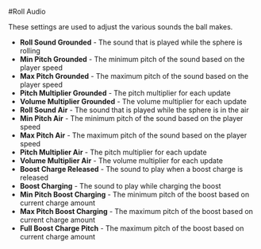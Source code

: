 #Roll Audio

These settings are used to adjust the various sounds the ball makes.

- **Roll Sound Grounded** - The sound that is played while the sphere is rolling
- **Min Pitch Grounded** - The minimum pitch of the sound based on the player speed
- **Max Pitch Grounded** - The maximum pitch of the sound based on the player speed
- **Pitch Multiplier Grounded** - The pitch multiplier for each update
- **Volume Multiplier Grounded** - The volume multiplier for each update
- **Roll Sound Air** - The sound that is played while the sphere is in the air
- **Min Pitch Air** - The minimum pitch of the sound based on the player speed
- **Max Pitch Air** - The maximum pitch of the sound based on the player speed
- **Pitch Multiplier Air** - The pitch multiplier for each update
- **Volume Multiplier Air** - The volume multiplier for each update
- **Boost Charge Released** - The sound to play when a boost charge is released
- **Boost Charging** - The sound to play while charging the boost
- **Min Pitch Boost Charging** - The minimum pitch of the boost based on current charge amount
- **Max Pitch Boost Charging** - The maximum pitch of the boost based on current charge amount
- **Full Boost Charge Pitch** - The maximum pitch of the boost based on current charge amount
